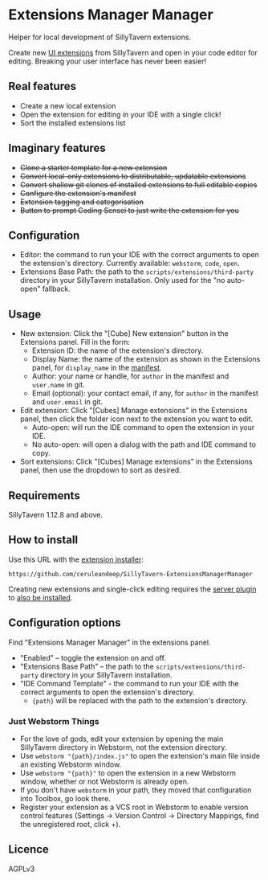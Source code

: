 # Extensions Manager Manager

Helper for local development of SillyTavern extensions.

Create new [UI extensions](https://docs.sillytavern.app/for-contributors/writing-extensions) from SillyTavern and open in your code editor for editing. Breaking your user interface has never been easier!

## Real features

* Create a new local extension
* Open the extension for editing in your IDE with a single click!
* Sort the installed extensions list

## Imaginary features

* ~~Clone a starter template for a new extension~~
* ~~Convert local-only extensions to distributable, updatable extensions~~
* ~~Convert shallow git clones of installed extensions to full editable copies~~
* ~~Configure the extension's manifest~~
* ~~Extension tagging and categorisation~~
* ~~Button to prompt Coding Sensei to just write the extension for you~~

## Configuration

* Editor: the command to run your IDE with the correct arguments to open the extension's directory. Currently available: `webstorm`, `code`, `open`.
* Extensions Base Path: the path to the `scripts/extensions/third-party` directory in your SillyTavern installation. Only used for the "no auto-open" fallback.

## Usage

* New extension: Click the "[Cube] New extension" button in the Extensions panel. Fill in the form:
  * Extension ID: the name of the extension's directory.
  * Display Name: the name of the extension as shown in the Extensions panel, for `display_name` in the [manifest](https://docs.sillytavern.app/for-contributors/writing-extensions/#manifestjson).
  * Author: your name or handle, for `author` in the manifest and `user.name` in git.
  * Email (optional): your contact email, if any, for `author` in the manifest and `user.email` in git.
* Edit extension: Click "[Cubes] Manage extensions" in the Extensions panel, then click the folder icon next to the extension you want to edit.
  * Auto-open: will run the IDE command to open the extension in your IDE.
  * No auto-open: will open a dialog with the path and IDE command to copy.
* Sort extensions: Click "[Cubes] Manage extensions" in the Extensions panel, then use the dropdown to sort as desired.

## Requirements

SillyTavern 1.12.8 and above.

## How to install

Use this URL with the [extension installer](https://docs.sillytavern.app/extensions/):

```
https://github.com/ceruleandeep/SillyTavern-ExtensionsManagerManager
```

Creating new extensions and single-click editing requires the [server plugin](https://github.com/ceruleandeep/SillyTavern-ExtensionsManagerManager-Plugin)
to [also be installed](https://docs.sillytavern.app/for-contributors/server-plugins/).

## Configuration options

Find "Extensions Manager Manager" in the extensions panel.

* "Enabled" – toggle the extension on and off.
* "Extensions Base Path" – the path to the `scripts/extensions/third-party` directory in your SillyTavern installation.
* "IDE Command Template" - the command to run your IDE with the correct arguments to open the extension's directory. 
    * `{path}` will be replaced with the path to the extension's directory.

### Just Webstorm Things

* For the love of gods, edit your extension by opening the main SillyTavern directory in Webstorm, not the extension directory.
* Use `webstorm "{path}/index.js"` to open the extension's main file inside an existing Webstorm window.
* Use `webstorm "{path}"` to open the extension in a new Webstorm window, whether or not Webstorm is already open.
* If you don't have `webstorm` in your path, they moved that configuration into Toolbox, go look there.
* Register your extension as a VCS root in Webstorm to enable version control features (Settings -> Version Control -> Directory Mappings, find the unregistered root, click +).

## Licence

AGPLv3
